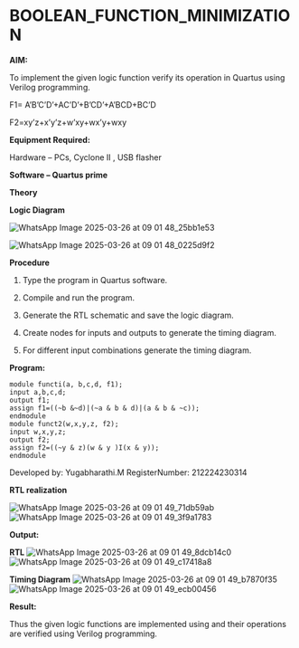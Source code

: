 # BOOLEAN_FUNCTION_MINIMIZATION

**AIM:**

To implement the given logic function verify its operation in Quartus using Verilog programming.

F1= A’B’C’D’+AC’D’+B’CD’+A’BCD+BC’D 

F2=xy’z+x’y’z+w’xy+wx’y+wxy

**Equipment Required:**

Hardware – PCs, Cyclone II , USB flasher

**Software – Quartus prime**

**Theory**

**Logic Diagram**

![WhatsApp Image 2025-03-26 at 09 01 48_25bb1e53](https://github.com/user-attachments/assets/715f131a-6c3e-46f5-9f47-1a68fcbb1288)

![WhatsApp Image 2025-03-26 at 09 01 48_0225d9f2](https://github.com/user-attachments/assets/2f7047b5-e18f-4460-bad0-c3f42f292960)


**Procedure**

1.	Type the program in Quartus software.

2.	Compile and run the program.

3.	Generate the RTL schematic and save the logic diagram.

4.	Create nodes for inputs and outputs to generate the timing diagram.

5.	For different input combinations generate the timing diagram.


**Program:**
```
module functi(a, b,c,d, f1);
input a,b,c,d;
output f1;
assign f1=((~b &~d)|(~a & b & d)|(a & b & ~c));
endmodule
module funct2(w,x,y,z, f2);
input w,x,y,z;
output f2;
assign f2=((~y & z)(w & y )I(x & y));
endmodule
```
Developed by: Yugabharathi.M
RegisterNumber: 212224230314


**RTL realization**

![WhatsApp Image 2025-03-26 at 09 01 49_71db59ab](https://github.com/user-attachments/assets/9209edd5-05a5-4d84-bd80-c5e3598b6488)
![WhatsApp Image 2025-03-26 at 09 01 49_3f9a1783](https://github.com/user-attachments/assets/beb952b0-017d-49eb-9ed4-4fc6d2ee4311)


**Output:**

**RTL**
![WhatsApp Image 2025-03-26 at 09 01 49_8dcb14c0](https://github.com/user-attachments/assets/81b675b7-e398-4c14-ac26-db0e6862bbb1)
![WhatsApp Image 2025-03-26 at 09 01 49_c17418a8](https://github.com/user-attachments/assets/b253a6fc-77e3-4428-911c-c918a2045039)



**Timing Diagram**
![WhatsApp Image 2025-03-26 at 09 01 49_b7870f35](https://github.com/user-attachments/assets/1247ec29-34b5-4ac1-ae52-8bfe9cf24c12)
![WhatsApp Image 2025-03-26 at 09 01 49_ecb00456](https://github.com/user-attachments/assets/996b6736-ee59-42f1-8730-1269c36173ee)



**Result:**

Thus the given logic functions are implemented using and their operations are verified using Verilog programming.

